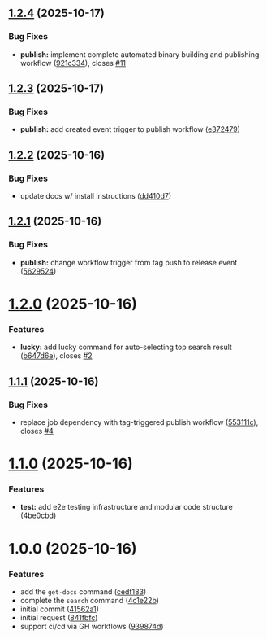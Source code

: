 ## [1.2.4](https://github.com/mattjmcnaughton/context7-cli/compare/v1.2.3...v1.2.4) (2025-10-17)


### Bug Fixes

* **publish:** implement complete automated binary building and publishing workflow ([921c334](https://github.com/mattjmcnaughton/context7-cli/commit/921c334070e58d30d203f7f85b0aeefe9bc53a97)), closes [#11](https://github.com/mattjmcnaughton/context7-cli/issues/11)

## [1.2.3](https://github.com/mattjmcnaughton/context7-cli/compare/v1.2.2...v1.2.3) (2025-10-17)


### Bug Fixes

* **publish:** add created event trigger to publish workflow ([e372479](https://github.com/mattjmcnaughton/context7-cli/commit/e3724796d9f1339078472deefdbcace66d9bb098))

## [1.2.2](https://github.com/mattjmcnaughton/context7-cli/compare/v1.2.1...v1.2.2) (2025-10-16)


### Bug Fixes

* update docs w/ install instructions ([dd410d7](https://github.com/mattjmcnaughton/context7-cli/commit/dd410d7f49f8c27e82db4a77aaf5ea2ed7ee8d06))

## [1.2.1](https://github.com/mattjmcnaughton/context7-cli/compare/v1.2.0...v1.2.1) (2025-10-16)


### Bug Fixes

* **publish:** change workflow trigger from tag push to release event ([5629524](https://github.com/mattjmcnaughton/context7-cli/commit/5629524257ca6d97c3cf29ccda34d21114f66a5d))

# [1.2.0](https://github.com/mattjmcnaughton/context7-cli/compare/v1.1.1...v1.2.0) (2025-10-16)


### Features

* **lucky:** add lucky command for auto-selecting top search result ([b647d6e](https://github.com/mattjmcnaughton/context7-cli/commit/b647d6eeb32b1a1f9eba9736669a44f500849318)), closes [#2](https://github.com/mattjmcnaughton/context7-cli/issues/2)

## [1.1.1](https://github.com/mattjmcnaughton/context7-cli/compare/v1.1.0...v1.1.1) (2025-10-16)


### Bug Fixes

* replace job dependency with tag-triggered publish workflow ([553111c](https://github.com/mattjmcnaughton/context7-cli/commit/553111cfbae251d509475402b1436b7db76d3f23)), closes [#4](https://github.com/mattjmcnaughton/context7-cli/issues/4)

# [1.1.0](https://github.com/mattjmcnaughton/context7-cli/compare/v1.0.0...v1.1.0) (2025-10-16)


### Features

* **test:** add e2e testing infrastructure and modular code structure ([4be0cbd](https://github.com/mattjmcnaughton/context7-cli/commit/4be0cbd525c5dec8d012a1e403ddf06cb0d87067))

# 1.0.0 (2025-10-16)


### Features

* add the `get-docs` command ([cedf183](https://github.com/mattjmcnaughton/context7-cli/commit/cedf183c6f8a3c2a141580263ab552a845c48be4))
* complete the `search` command ([4c1e22b](https://github.com/mattjmcnaughton/context7-cli/commit/4c1e22bd8c36841ee8eb6d927804c14b9d880570))
* initial commit ([41562a1](https://github.com/mattjmcnaughton/context7-cli/commit/41562a1d71d3fbd8165311c84b3516ef7bcd4a85))
* initial request ([841fbfc](https://github.com/mattjmcnaughton/context7-cli/commit/841fbfc8664c6d5035df17db7f809799c89eb21e))
* support ci/cd via GH workflows ([939874d](https://github.com/mattjmcnaughton/context7-cli/commit/939874dbb2f0dd640deea3285d4adc52eebc8fc4))
